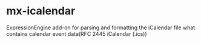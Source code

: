 # mx-icalendar
ExpressionEngine add-on for parsing and formatting the iCalendar file what contains calendar event data(RFC 2445 iCalendar (.ics))
